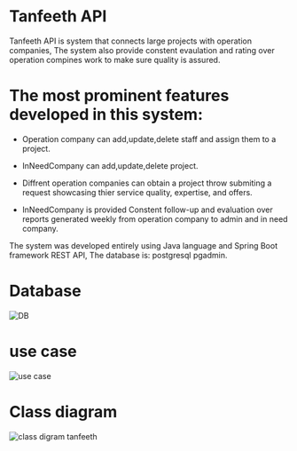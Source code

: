 # Tanfeeth API


Tanfeeth API is system that connects large projects with operation companies, The system also provide constent evaulation and rating over operation compines work to make sure quality is assured.

# The most prominent features developed in this system:

- Operation company can add,update,delete staff and assign them to a project.

- InNeedCompany can add,update,delete project.

- Diffrent operation companies can obtain a project throw submiting a request showcasing thier service quality, expertise, and offers.

- InNeedCompany is provided Constent follow-up and evaluation over reports generated weekly from operation company to admin and in need company.


The system was developed entirely using Java language and Spring Boot framework REST API, The database is: postgresql pgadmin.

# Database
![DB](https://github.com/ProgramerNawaf/TanfeethApi/assets/65816656/04e29ac5-13e9-435b-8038-588b2da16390)

# use case
![use case](https://github.com/ProgramerNawaf/TanfeethApi/assets/65816656/8b5c2ee8-7d8f-446d-abf3-96f9c85614e2)

# Class diagram
![class digram tanfeeth ](https://github.com/ProgramerNawaf/TanfeethApi/assets/65816656/8b3afa71-f100-4d7a-a9bc-17e9ca1a515c)
